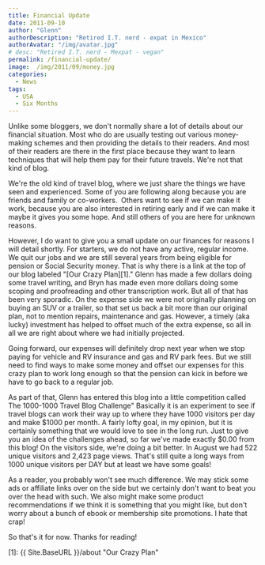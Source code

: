 ```yaml
---
title: Financial Update
date: 2011-09-10
author: "Glenn"
authorDescription: "Retired I.T. nerd - expat in Mexico"
authorAvatar: "/img/avatar.jpg"
# desc: "Retired I.T. nerd - Mexpat - vegan"
permalink: /financial-update/
image:  /img/2011/09/money.jpg
categories:
  - News
tags:
  - USA
  - Six Months
---
```

Unlike some bloggers, we don't normally share a lot of details about our financial situation. Most who do are usually testing out various money-making schemes and then providing the details to their readers. And most of their readers are there in the first place because they want to learn techniques that will help them pay for their future travels. We're not that kind of blog.

We're the old kind of travel blog, where we just share the things we have seen and experienced. Some of you are following along because you are friends and family or co-workers.  Others want to see if we can make it work, because you are also interested in retiring early and if we can make it maybe it gives you some hope. And still others of you are here for unknown reasons.

However, I do want to give you a small update on our finances for reasons I will detail shortly. For starters, we do not have any active, regular income. We quit our jobs and we are still several years from being eligible for pension or Social Security money. That is why there is a link at the top of our blog labeled "[Our Crazy Plan][1]." Glenn has made a few dollars doing some travel writing, and Bryn has made even more dollars doing some scoping and proofreading and other transcription work. But all of that has been very sporadic. On the expense side we were not originally planning on buying an SUV or a trailer, so that set us back a bit more than our original plan, not to mention repairs, maintenance and gas. However, a timely (aka lucky) investment has helped to offset much of the extra expense, so all in all we are right about where we had initially projected.

Going forward, our expenses will definitely drop next year when we stop paying for vehicle and RV insurance and gas and RV park fees. But we still need to find ways to make some money and offset our expenses for this crazy plan to work long enough so that the pension can kick in before we have to go back to a regular job.

As part of that, Glenn has entered this blog into a little competition called The 1000-1000 Travel Blog Challenge" Basically it is an experiment to see if travel blogs can work their way up to where they have 1000 visitors per day and make $1000 per month. A fairly lofty goal, in my opinion, but it is certainly something that we would love to see in the long run. Just to give you an idea of the challenges ahead, so far we've made exactly $0.00 from this blog! On the visitors side, we're doing a bit better. In August we had 522 unique visitors and 2,423 page views. That's still quite a long ways from 1000 unique visitors per DAY but at least we have some goals!

As a reader, you probably won't see much difference. We may stick some ads or affiliate links over on the side but we certainly don't want to beat you over the head with such. We also might make some product recommendations if we think it is something that you might like, but don't worry about a bunch of ebook or membership site promotions. I hate that crap!

So that's it for now. Thanks for reading!

 [1]: {{ Site.BaseURL }}/about "Our Crazy Plan"